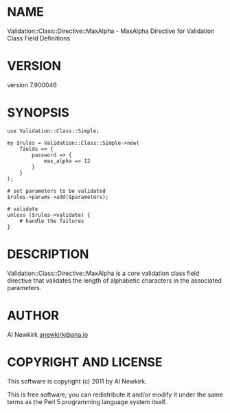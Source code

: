 # NAME

Validation::Class::Directive::MaxAlpha - MaxAlpha Directive for Validation Class Field Definitions

# VERSION

version 7.900046

# SYNOPSIS

    use Validation::Class::Simple;

    my $rules = Validation::Class::Simple->new(
        fields => {
            password => {
                max_alpha => 12
            }
        }
    );

    # set parameters to be validated
    $rules->params->add($parameters);

    # validate
    unless ($rules->validate) {
        # handle the failures
    }

# DESCRIPTION

Validation::Class::Directive::MaxAlpha is a core validation class field
directive that validates the length of alphabetic characters in the associated
parameters.

# AUTHOR

Al Newkirk <anewkirk@ana.io>

# COPYRIGHT AND LICENSE

This software is copyright (c) 2011 by Al Newkirk.

This is free software; you can redistribute it and/or modify it under
the same terms as the Perl 5 programming language system itself.
